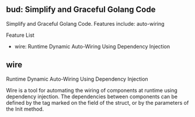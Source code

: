 bud: Simplify and Graceful Golang Code
---
Simplify and Graceful Golang Code. Features include: auto-wiring

Feature List

- wire: Runtime Dynamic Auto-Wiring Using Dependency Injection

wire
---
Runtime Dynamic Auto-Wiring Using Dependency Injection

Wire is a tool for automating the wiring of components at runtime using dependency injection.
The dependencies between components can be defined by the tag marked on the field of the struct, or by the parameters of
the Init method.